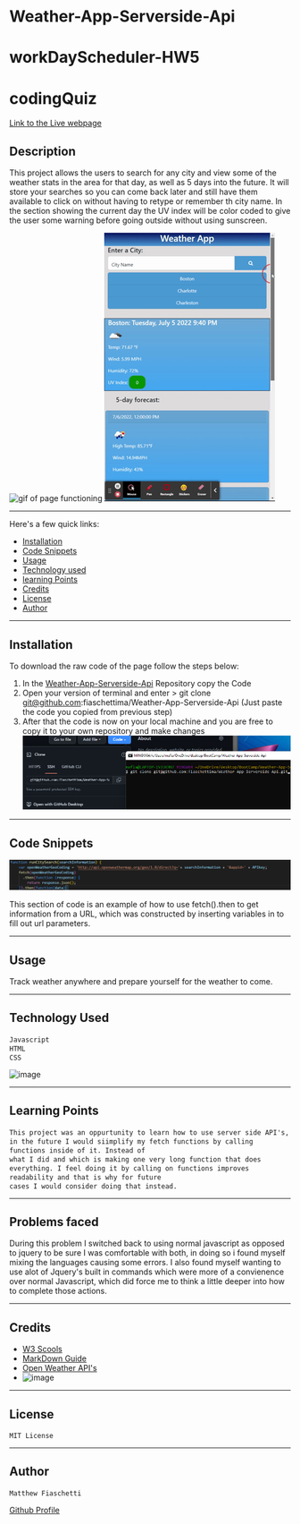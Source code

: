 # Weather-App-Serverside-Api
# workDayScheduler-HW5
# codingQuiz

[Link to the Live webpage](https://fiaschettima.github.io/Weather-App-Serverside-Api/)



## Description

This project allows the users to search for any city and view some of the weather stats in the area for that day, as well as 5 days into the future. It will store your searches so you can come back later
and still have them available to click on without having to retype or remember th city name. In the section showing the current day the UV index will be color coded to give the user some warning before going outside
without using sunscreen.

![gif of page functioning](./assets/images/workingProductDemo.gif)
![gif of page functioning](./assets/images/workingProductDemoMOBIL.gif)


---

Here's a few quick links:

* [Installation](#installation)
* [Code Snippets](#code-snippets)
* [Usage](#usage)
* [Technology used](#technology-used)
* [learning Points](#learning-points)
* [Credits](#credits)
* [License](#license)
* [Author](#author)
---

## Installation

To download the raw code of the page follow the steps below:
1. In the [Weather-App-Serverside-Api](https://github.com/fiaschettima/Weather-App-Serverside-Api/settings/pages) Repository copy the Code               
2. Open your version of terminal and enter > git clone git@github.com:fiaschettima/Weather-App-Serverside-Api (Just paste the code you copied from previous step)
3. After that the code is now on your local machine and you are free to copy it to your own repository and make changes
 ![Ex.S](./assets/images/cloneScreen.png)




---


## Code Snippets
![Code Ex](./assets/images/codeSnippet.png)

This section of code is an example of how to use fetch().then to get information from a URL, which was constructed by inserting variables in 
to fill out url parameters.

---
## Usage 

Track weather anywhere and prepare yourself for the weather to come.

---
## Technology Used
    
    Javascript
    HTML
    CSS
   
 ![image](https://img.shields.io/badge/Bootstrap-563D7C?style=for-the-badge&logo=bootstrap&logoColor=white)

---

## Learning Points
    This project was an oppurtunity to learn how to use server side API's, in the future I would siimplify my fetch functions by calling functions inside of it. Instead of
    what I did and which is making one very long function that does everything. I feel doing it by calling on functions improves readability and that is why for future
    cases I would consider doing that instead.
---
## Problems faced
During this problem I switched back to using normal javascript as opposed to jquery to be sure I was comfortable with both, in doing so i found 
myself mixing the languages causing some errors. I also found myself wanting to use alot of Jquery's built in commands which were more of a convienence over 
normal Javascript, which did force me to think a little deeper into how to complete those actions.

---
## Credits

- [W3 Scools](https://www.w3schools.com/)
- [MarkDown Guide](https://github.com/adam-p/markdown-here/wiki/Markdown-Cheatsheet)
- [Open Weather API's](https://openweathermap.org/)
- ![image](https://img.shields.io/badge/MDN_Web_Docs-black?style=for-the-badge&logo=mdnwebdocs&logoColor=white)


---
## License

    MIT License
---
## Author
    Matthew Fiaschetti 

[Github Profile](https://github.com/fiaschettima)
